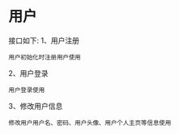 # 用户
接口如下:
1、用户注册
    
    用户初始化时注册用户使用
2、用户登录
    
    用户登录使用
3、修改用户信息
    
    修改用户用户名、密码、用户头像、用户个人主页等信息使用
